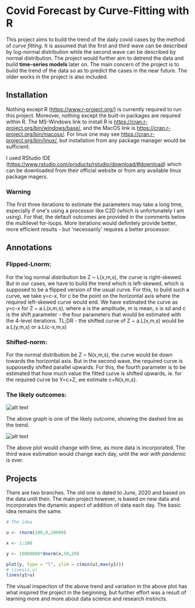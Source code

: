 # Covid Forecast by Curve-Fitting with R

This project aims to build the trend of the daily covid cases by the method of _curve fitting_. It is assumed that the first and third wave can be described by log-normal distribution while the second wave can be described by normal distribution. The project would further aim to detrend the data and build **time-series models** later on. The main concern of the project is to build the trend of the data so as to predict the cases in the near future. The older works in the project is also included.

## Installation

Nothing except R (https://www.r-project.org/) is currently required to run this project. Moreover, nothing except the built-in packages are required within R. The MS-Windows link to install R is https://cran.r-project.org/bin/windows/base/, and the MacOS link is https://cran.r-project.org/bin/macosx/. For linux one may see https://cran.r-project.org/bin/linux/, but installation from any package manager would be sufficient.

I used RStudio IDE (https://www.rstudio.com/products/rstudio/download/#download) which can be downloaded from their official website or from any available linux package magers.

### Warning

The first three iterations to estimate the parameters may take a long time, especially if one's using a processor like C2D (which is unfortunately I am using). For that, the default outcomes are provided in the comments below the multilevel for-loops. More iterations would definitely provide better, more efficient results - but 'necessarily' requires a better processor.

## Annotations

### Flipped-Lnorm:

For the log normal distribution be Z ~ L(x,m,s), the curve is right-skewed. But in our cases, we have to build the trend which is left-skewed, which is supposed to be a flipped version of the usual curve. For this, to build such a curve, we take y=c-x, for c be the point on the horizontal axis where the required left-skewed curve would end. We have estimated the curve as y=c-x for Z ~ a.L(x,m,s), where a is the amplitude, m is mean, s is sd and c is the shift parameter - the four parameters that would be estimated with the 4-level iterations. TL;DR - the shifted curve of Z ~ a.L(x,m,s) would be a.L(y,m,s) or a.L(c-x,m,s)

### Shifted-norm:

For the normal distribution be Z ~ N(x,m,s), the curve would be down towards the horizontal axis. But in the second wave, the required curve is supposedly shifted parallel upwards. For this, the fourth parameter is to be estimated that how much value the fitted curve is shifted upwards, ie. for the required curve be Y=c+Z, we estimate c+N(x,m,s).

### The likely outcomes:

![alt text](https://github.com/bosetridib/Covid_Analysis_and_Forecasting/blob/main/CovidTrendSample.jpeg "The trend")

The above graph is one of the likely outcome, showing the dashed line as the trend.

![alt text](https://github.com/bosetridib/Covid_Analysis_and_Forecasting/blob/main/CovidForecastSample.jpeg "The forecast")

The above plot would change with time, as more data is incorporated. The third wave estimation would change each day, until the _war with pandemic_ is over.

## Projects

There are two branches. The old one is dated to June, 2020 and based on the data until then. The main project however, is based on new data and incorporates the dynamic aspect of addition of data each day. The basic idea remains the same.

```R
# The idea

u <- rnorm(100,0,10000)

x <- 1:100

y <- 10000000*dnorm(x,50,20)

plot(y, type = "l", ylim = c(min(u),max(y1)))
# lines(x,u)
lines(y1+u)
```
The visual inspection of the above trend and variation in the above plot has what inspired the project in the beginning, but further effort was a result of learning more and more about data science and research instincts.
